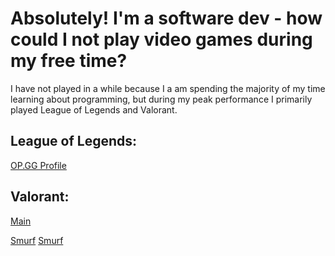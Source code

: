 
<h1> Absolutely! I'm a software dev - how could I not play video games during my free time? </h1>
I have not played in a while because I a am spending the majority of my time learning about programming, but during my peak performance I primarily played League of Legends and Valorant.

<h2> League of Legends: </h2>
<a href="https://www.op.gg/multisearch/na?summoners=duuly,%20cute%20toxic%20boy,%20PMA%20Till%2015,%20TONKATRUCK69" target="_blank">OP.GG Profile</a>

<h2> Valorant: </h2>
<a href="https://tracker.gg/valorant/profile/riot/duuly%23JINKI/overview" target="_blank">Main</a>

<a href="https://tracker.gg/valorant/profile/riot/DUULY%20%E3%83%84%23JINKI/overview" target="_blank">Smurf</a>
<a href="https://tracker.gg/valorant/profile/riot/west%20korean%23nuke/overview" target="_blank">Smurf</a>

